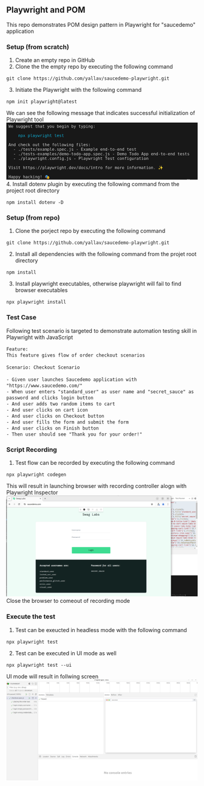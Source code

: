 ## Playwright and POM
This repo demonstrates POM design pattern in Playwright for "saucedemo" application

### Setup (from scratch)
1. Create an empty repo in GitHub 
2. Clone the the empty repo by executing the following command
```
git clone https://github.com/yallav/saucedemo-playwright.git
```
3. Initiate the Playwright with the following command
```
npm init playwright@latest
```
We can see the following message that indicates successful initialization of Playwright tool
![alt text](/documentation/image-1.png)
4. Install dotenv plugin by executing the following command from the project root directory
```
npm install dotenv -D
```

### Setup (from repo)
1. Clone the porject repo by executing the following command
```
git clone https://github.com/yallav/saucedemo-playwright.git
```
2. Install all dependencies with the following command from the projet root directory
```
npm install
```
3. Install playwright executables, otherwise playwright will fail to find browser executables
```
npx playwright install
```

### Test Case
Following test scenario is targeted to demonstrate automation testing skill in Playwright with JavaScript
```
Feature:
This feature gives flow of order checkout scenarios

Scenario: Checkout Scenario

- Given user launches Saucedemo application with "https://www.saucedemo.com/"
- When user enters "standard_user" as user name and "secret_sauce" as password and clicks login button
- And user adds two random items to cart
- And user clicks on cart icon
- And user clicks on Checkout button
- And user fills the form and submit the form
- And user clicks on Finish button
- Then user should see "Thank you for your order!"
```

### Script Recording
1. Test flow can be recorded by executing the following command
```
npx playwright codegen
```
This will result in launching browser with recording controller alogn with Playwright Inspector
![alt text](/documentation/image-2.png)
Close the browser to comeout of recording mode

### Execute the test
1. Test can be exeucted in headless mode with the following command
```
npx playwright test
```
2. Test can be executed in UI mode as well
```
npx playwright test --ui
```
UI mode will result in follwing screen
![alt text](/documentation/image-3.png)

